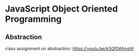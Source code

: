 # JavaScript Object Oriented Programming

## Abstraction

class assignment on abstraction: https://youtu.be/k5QfDAfmsHI